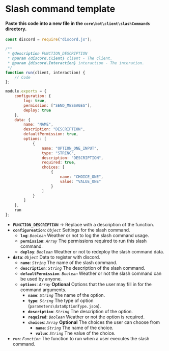 # Slash command template
#### Paste this code into a new file in the `core\bot\client\slashCommands` directory.
```js
const discord = require("discord.js");

/**
 * @description FUNCTION_DESCRIPTION
 * @param {discord.Client} client - The client.
 * @param {discord.Interaction} interaction - The interation.
 */
function run(client, interaction) {
    // Code
};

module.exports = {
    configuration: {
        log: true,
        permission: ["SEND_MESSAGES"],
        deploy: true
    },
    data: {
        name: "NAME",
        description: "DESCRIPTION",
        defaultPermission: true,
        options: [
            {
                name: "OPTION_ONE_INPUT",
                type: "STRING",
                description: "DESCRIPTION",
                required: true,
                choices: [
                    {
                        name: "CHOICE_ONE",
                        value: "VALUE_ONE"
                    }
                ]
            }
        ]
    },
    run
};
```
* **`FUNCTION_DESCRIPTION`** → Replace with a description of the function.
* **`configureation`**: *`Object`* Settings for the slash command.
    * **`log`**: *`Boolean`* Weather or not to log the slash command usage.
    * **`permission`**: *`Array`* The permissions required to run this slash command.
    * **`deploy`**: *`Boolean`* Weather or not to redeploy the slash command data.
* **`data`**: *`Object`* Data to register with discord.
    * **`name`**: *`String`* The name of the slash command.
    * **`description`**: *`String`* The description of the slash command.
     * **`defaultPermission`**: *`Boolean`* Weather or not the slash command can be used by anyone.
    * **`options`**: *`Array`* **Optional** Options that the user may fill in for the command arguments.
        * **`name`**: *`String`* The name of the option.
        * **`type`**: *`String`* The type of option (`parameters\dataOptionType.json`).
        * **`description`**: *`String`* The description of the option.
        * **`required`**: *`Boolean`* Weather or not the option is required.
        * **`choices`**: *`Array`* **Optional** The choices the user can choose from
            * **`name`**: *`String`* The name of the choice.
            * **`value`**: *`String`* The value of the choice.
* **`run`**: *`Function`* The function to run when a user executes the slash command.